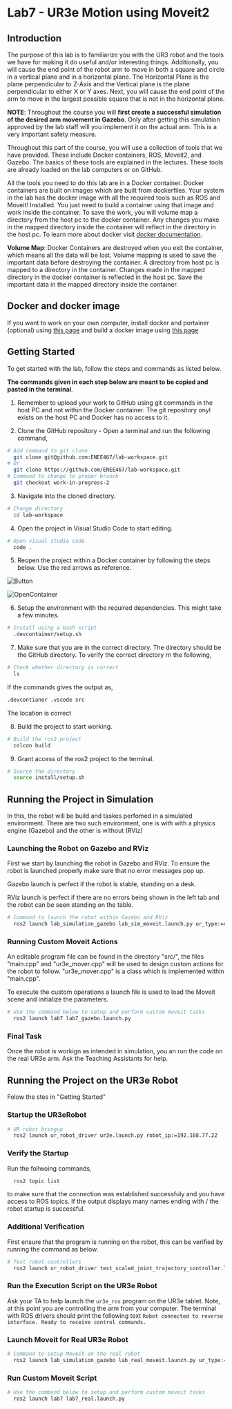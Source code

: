 # Lab7 - UR3e Motion using Moveit2
## Introduction
The purpose of this lab is to familiarize you with the UR3 robot and the tools we have for making it do useful and/or interesting things. Additionally, you will cause the end point of the robot arm to move in both a square and circle in a vertical plane and in a horizontal plane. The Horizontal Plane is the plane perpendicular to Z-Axis and the Vertical plane is the plane perpendicular to either X or Y axes. Next, you will cause the end point of the arm to move in the largest possible square that is not in the horizontal plane.

**NOTE**: Throughout the course you will **first create a successful simulation of the desired arm movement in Gazebo**. Only after getting this simulation approved by the lab staff will you implement it on the actual arm. This is a very important safety measure.

Throughout this part of the course, you will use a collection of tools that we have provided. These include Docker containers, ROS, Moveit2, and Gazebo. The basics of these tools are explained in the lectures. These tools are already loaded on the lab computers or on GitHub.

All the tools you need to do this lab are in a Docker container. Docker containers are built on images which are built from dockerfiles. Your system in the lab has the docker image with all the required tools such as ROS and Moveit! Installed. You just need to build a container using that image and work inside the container. To save the work, you will volume map a directory from the host pc to the docker container. Any changes you make in the mapped directory inside the container will reflect in the directory in the host pc. To learn more about docker visit [docker documentation](https://docs.docker.com/).

**Volume Map**: Docker Containers are destroyed when you exit the container, which means all the data will be lost. Volume mapping is used to save the important data before destroying the container. A directory from host pc is mapped to a directory in the container. Changes made in the mapped directory in the docker container is reflected in the host pc. Save the important data in the mapped directory inside the container.

## Docker and docker image

If you want to work on your own computer, install docker and portainer (optional) using [this page](https://github.com/ENRE467/Getting_Started/wiki/Installing-Docker-and-Portainer) and build a docker image using [this page](https://github.com/ENRE467/Getting_Started/wiki/Building-a-Docker-Image)


## Getting Started
To get started with the lab, follow the steps and commands as listed below.

**The commands given in each step below are meant to be copied and pasted in the terminal**.

1. Remember to upload your work to GitHub using git commands in the host PC and not within the Docker container. The git repository onyl exists on the host PC and Docker has no access to it.

2. Clone the GitHub repository - Open a terminal and run the following command,
```bash
# Add command to git clone
  git clone git@github.com:ENEE467/lab-workspace.git
# Or
  git clone https://github.com/ENEE467/lab-workspace.git
# Command to change to proper branch
  git checkout work-in-progress-2
```

3. Navigate into the cloned directory.
```bash
# Change directory
  cd lab-workspace
```

4. Open the project in Visual Studio Code to start editing.
```bash
# Open visual studio code
  code .
```

5. Reopen the project within a Docker container by following the steps below. Use the red arrows as reference.

![Button](https://github.com/user-attachments/assets/405d6e0d-1789-4bc0-a422-1004aae942ba)

![OpenContainer](https://github.com/user-attachments/assets/37689025-0464-4174-b8bc-eb18c90bcbbf)


6. Setup the environment with the required dependencies. This might take a few minutes.
```bash
# Install using a bash script
  .devcontainer/setup.sh
```

7. Make sure that you are in the correct directory. The directory should be the GitHub directory. To verify the correct directory rn the following,
```bash 
# Check whether directory is correct
  ls
```
If the commands gives the output as,
```bash
.devcontianer .vscode src
```
The location is correct

8. Build the project to start working. 
```bash
# Build the ros2 project
  colcon build
```

9. Grant access of the ros2 project to the terminal.
```bash
# Source the directory
  source install/setup.sh
```


## Running the Project in Simulation
In this, the robot will be build and taskes perfomed in a simulated environment. There are two such environment, one is with with a physics engine (Gazebo) and the other is without (RViz)

### Launching the Robot on Gazebo and RViz
First we start by launching the robot in Gazebo and RViz. To ensure the robot is launched properly make sure that no error messages pop up. 

Gazebo launch is perfect if the robot is stable, standing on a desk.

RViz launch is perfect if there are no errors being shown in the left tab and the robot can be seen standing on the table.

```bash
# Command to launch the robot within Gazebo and RViz
  ros2 launch lab_simulation_gazebo lab_sim_moveit.launch.py ur_type:=ur3e description_package:=lab_description description_file:=lab.urdf.xacro moveit_config_package:=lab_moveit_config moveit_config_file:=lab.srdf.xacro runtime_config_package:=lab_simulation_gazebo launch_rviz:=false
```


### Running Custom Moveit Actions
An editable program file can be found in the directory "src/", the files "main.cpp" and "ur3e_mover.cpp" will be used to design custom actions for the robot to follow. "ur3e_mover.cpp" is a class which is implemented within "main.cpp".

To execute the custom operations a launch file is used to load the Moveit scene and initialize the parameters.
```bash
# Use the command below to setup and perform custom moveit tasks
  ros2 launch lab7 lab7_gazebo.launch.py
```

### Final Task
Once the robot is workign as intended in simulation, you an run the code on the real UR3e arm. Ask the Teaching Assistants for help.

## Running the Project on the UR3e Robot
Folow the stes in "Getting Started"
### Startup the UR3eRobot
```bash
# UR robot bringup
  ros2 launch ur_robot_driver ur3e.launch.py robot_ip:=192.168.77.22
```

### Verify the Startup
Run the follwoing commands,
```bash 
  ros2 topic list
```
to make sure that the connection was established successfuly and you have access to ROS topics.
If the output displays many names ending with / the robot startup is successful.

### Additional Verification
First ensure that the program is running on the robot, this can be verified by running the command as below.
```bash
# Test robot controllers
  ros2 launch ur_robot_driver test_scaled_joint_trajectory_controller.launch.py
```

### Run the Execution Script on the UR3e Robot
Ask your TA to help launch the `ur3e_ros` program on the UR3e tablet. Note, at this point you are controlling the arm from your computer. The terminal with ROS drivers should print the following text `Robot connected to reverse interface. Ready to receive control commands.`

### Launch Moveit for Real UR3e Robot
```bash
# Command to setup Moveit on the real robot
  ros2 launch lab_simulation_gazebo lab_real_moveit.launch.py ur_type:=ur3e description_package:=lab_description description_file:=lab.urdf.xacro moveit_config_package:=lab_moveit_config moveit_config_file:=lab.srdf.xacro runtime_config_package:=lab_simulation_gazebo launch_rviz:=false
```

### Run Custom Moveit Script
```bash
# Use the command below to setup and perform custom moveit tasks
  ros2 launch lab7 lab7_real.launch.py
```
